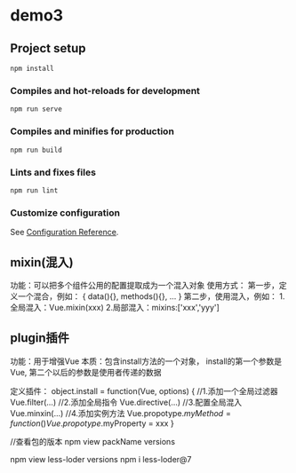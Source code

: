 # demo3

## Project setup
```
npm install
```

### Compiles and hot-reloads for development
```
npm run serve
```

### Compiles and minifies for production
```
npm run build
```

### Lints and fixes files
```
npm run lint
```

### Customize configuration
See [Configuration Reference](https://cli.vuejs.org/config/).



## mixin(混入)
功能：可以把多个组件公用的配置提取成为一个混入对象
使用方式：
    第一步，定义一个混合，例如：
    {
        data(){},
        methods(){},
        ...
    }
    第二步，使用混入，例如：
    1.全局混入：Vue.mixin(xxx)
    2.局部混入：mixins:['xxx','yyy']

## plugin插件
功能：用于增强Vue
本质：包含install方法的一个对象， install的第一个参数是Vue, 第二个以后的参数是使用者传递的数据

定义插件：
object.install = function(Vue, options) {
    //1.添加一个全局过滤器
    Vue.filter(...)
    //2.添加全局指令
    Vue.directive(...)
    //3.配置全局混入
    Vue.minxin(...)
    //4.添加实例方法
    Vue.propotype.$myMethod = function() {}
    Vue.propotype.$myProperty = xxx
}

//查看包的版本
npm view packName versions

npm view less-loder versions
npm i less-loder@7


